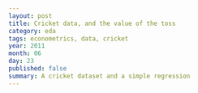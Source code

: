 ```yaml
---
layout: post
title: Cricket data, and the value of the toss
category: eda
tags: econometrics, data, cricket
year: 2011
month: 06
day: 23
published: false
summary: A cricket dataset and a simple regression
---
```



